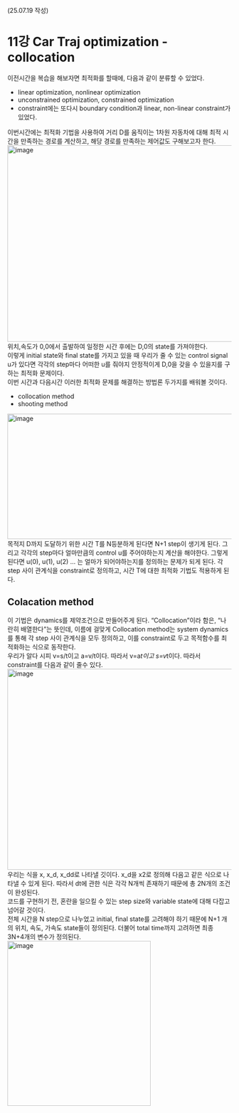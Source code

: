 (25.07.19 작성)
# 11강 Car Traj optimization - collocation
이전시간을 복습을 해보자면 최적화를 할때에, 다음과 같이 분류할 수 있었다.    
* linear optimization, nonlinear optimization
* unconstrained optimization, constrained optimization
* constraint에는 또다시 boundary condition과 linear, non-linear constraint가 있었다.

이번시간에는 최적화 기법을 사용하여 거리 D를 움직이는 1차원 자동차에 대해 최적 시간을 만족하는 경로를 계산하고, 해당 경로를 만족하는 제어값도 구해보고자 한다.    
<img width="816" height="442" alt="image" src="https://github.com/user-attachments/assets/c769efdf-eda5-4d57-b941-6a9475f7f038" />     
위치,속도가 0,0에서 출발하여 일정한 시간 후에는 D,0의 state를 가져야한다.    
이렇게 initial state와 final state를 가지고 있을 때 우리가 줄 수 있는 control signal u가 있다면 각각의 step마다 어떠한 u를 줘야지 안정적이게 D,0을 갖을 수 있을지를 구하는 최적화 문제이다.    
이번 시간과 다음시간 이러한 최적화 문제를 해결하는 방법론 두가지를 배워볼 것이다.   
* collocation method
* shooting method



<img width="735" height="282" alt="image" src="https://github.com/user-attachments/assets/803783e2-91f2-45ae-bcf0-0083136583f1" />      
목적지 D까지 도달하기 위한 시간 T를 N등분하게 된다면 N+1 step이 생기게 된다. 그리고 각각의 step마다 얼마만큼의 control u를 주어야하는지 계산을 해야한다.     
그렇게 된다면 u(0), u(1), u(2) ... 는 얼마가 되어야하는지를 정의하는 문제가 되게 된다. 각 step 사이 관계식을 constraint로 정의하고, 시간 T에 대한 최적화 기법도 적용하게 된다.      

## Colacation method
이 기법은 dynamics를 제약조건으로 만들어주게 된다. “Collocation”이라 함은, “나란히 배열한다”는 뜻인데, 이름에 걸맞게 Collocation method는 system dynamics를 통해 각 step 사이 관계식을 모두 정의하고, 이를 constraint로 두고 목적함수를 최적화하는 식으로 동작한다.    
우리가 알다 시피 v=s/t이고 a=v/t이다. 따라서 v=a*t이고 s=v*t이다. 따라서 constraint를 다음과 같이 줄수 있다.    
<img width="741" height="452" alt="image" src="https://github.com/user-attachments/assets/594eced3-f14d-4a56-803b-eefdd46fdf21" />       
우리는 식을 x, x_d, x_dd로 나타낼 깃이다. x_d을 x2로 정의해 다음고 같은 식으로 나타낼 수 있게 된다. 따라서 dt에 관한 식은 각각 N개씩 존재하기 때문에 총 2N개의 조건이 완성된다.     
코드를 구현하기 전, 혼란을 일으킬 수 있는 step size와 variable state에 대해 다잡고 넘어갈 것이다.    
전체 시간을 N step으로 나누었고 initial, final state를 고려해야 하기 때문에 N+1 개의 위치, 속도, 가속도 state들이 정의된다. 더불어 total time까지 고려하면 최종 3N+4개의 변수가 정의된다.    
<img width="322" height="371" alt="image" src="https://github.com/user-attachments/assets/95770172-e0ae-4840-9de9-f64c091be075" />      


